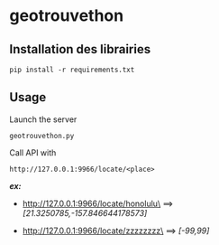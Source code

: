 # geotrouvethon

## Installation des librairies

    pip install -r requirements.txt
    
## Usage
Launch the server

    geotrouvethon.py
    
Call API with

    http://127.0.0.1:9966/locate/<place>
    
***ex:***

- http://127.0.0.1:9966/locate/honolulu\
==> *[21.3250785,-157.846644178573]*

- http://127.0.0.1:9966/locate/zzzzzzzz\
 ==> *[-99,99]*